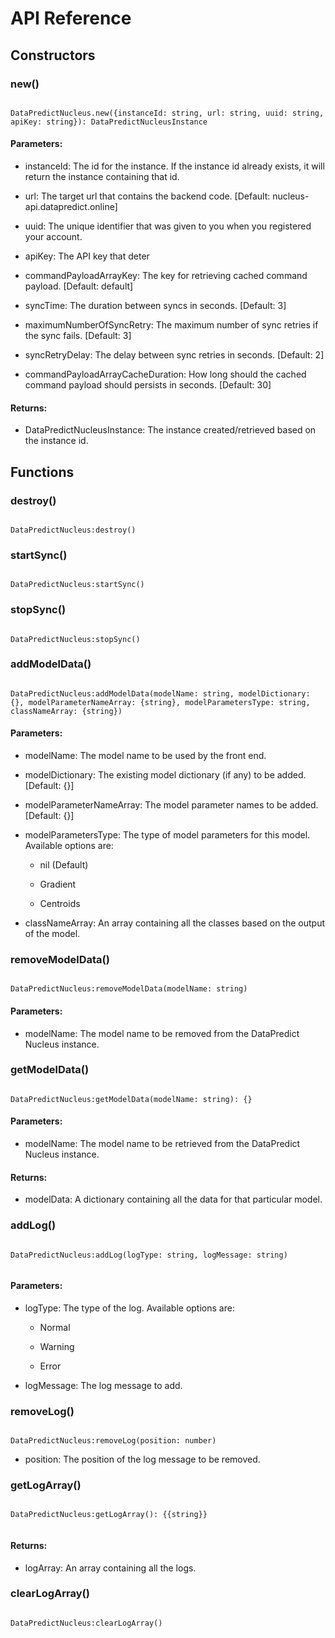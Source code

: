 # API Reference

## Constructors

### new()

```

DataPredictNucleus.new({instanceId: string, url: string, uuid: string, apiKey: string}): DataPredictNucleusInstance

```

#### Parameters:

* instanceId: The id for the instance. If the instance id already exists, it will return the instance containing that id.

* url: The target url that contains the backend code. [Default: nucleus-api.datapredict.online]

* uuid: The unique identifier that was given to you when you registered your account.

* apiKey: The API key that deter

* commandPayloadArrayKey: The key for retrieving cached command payload. [Default: default]

* syncTime: The duration between syncs in seconds. [Default: 3]

* maximumNumberOfSyncRetry: The maximum number of sync retries if the sync fails. [Default: 3]

* syncRetryDelay: The delay between sync retries in seconds. [Default: 2]

* commandPayloadArrayCacheDuration: How long should the cached command payload should persists in seconds. [Default: 30]

#### Returns:

* DataPredictNucleusInstance: The instance created/retrieved based on the instance id.

## Functions

### destroy()

```

DataPredictNucleus:destroy()

```

### startSync()

```

DataPredictNucleus:startSync()

```

### stopSync()

```

DataPredictNucleus:stopSync()

```

### addModelData()

```

DataPredictNucleus:addModelData(modelName: string, modelDictionary: {}, modelParameterNameArray: {string}, modelParametersType: string, classNameArray: {string})

```
#### Parameters:

* modelName: The model name to be used by the front end.

* modelDictionary: The existing model dictionary (if any) to be added. [Default: {}]

* modelParameterNameArray: The model parameter names to be added. [Default: {}]

* modelParametersType: The type of model parameters for this model. Available options are:

    * nil (Default)

    * Gradient

    * Centroids

* classNameArray: An array containing all the classes based on the output of the model.

### removeModelData()

```

DataPredictNucleus:removeModelData(modelName: string)

```

#### Parameters:

* modelName: The model name to be removed from the DataPredict Nucleus instance.

### getModelData()

```

DataPredictNucleus:getModelData(modelName: string): {}

```

#### Parameters:

* modelName: The model name to be retrieved from the DataPredict Nucleus instance.

#### Returns:

* modelData: A dictionary containing all the data for that particular model.

### addLog()

```

DataPredictNucleus:addLog(logType: string, logMessage: string)


```

#### Parameters:

* logType: The type of the log. Available options are:

    * Normal

    * Warning

    * Error

* logMessage: The log message to add.

### removeLog()

```

DataPredictNucleus:removeLog(position: number)

```

* position: The position of the log message to be removed.

### getLogArray()

```

DataPredictNucleus:getLogArray(): {{string}}


```

#### Returns:

* logArray: An array containing all the logs.

### clearLogArray()

```

DataPredictNucleus:clearLogArray()

```